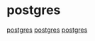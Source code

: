# postgres

[postgres](https://github.com/rbatis/rbatis)
[postgres](https://github.com/launchbadge/sqlx)
[postgres](https://github.com/zio/zio-quill)
